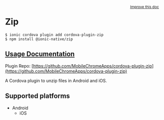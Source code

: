 <a style="float:right;font-size:12px;" href="http://github.com/ionic-team/ionic-native/edit/master/src/@ionic-native/plugins/zip/index.ts#L1">
  Improve this doc
</a>

# Zip

```
$ ionic cordova plugin add cordova-plugin-zip
$ npm install @ionic-native/zip
```

## [Usage Documentation](https://ionicframework.com/docs/native/zip/)

Plugin Repo: [https://github.com/MobileChromeApps/cordova-plugin-zip](https://github.com/MobileChromeApps/cordova-plugin-zip)

A Cordova plugin to unzip files in Android and iOS.

## Supported platforms

- Android
  - iOS
  


